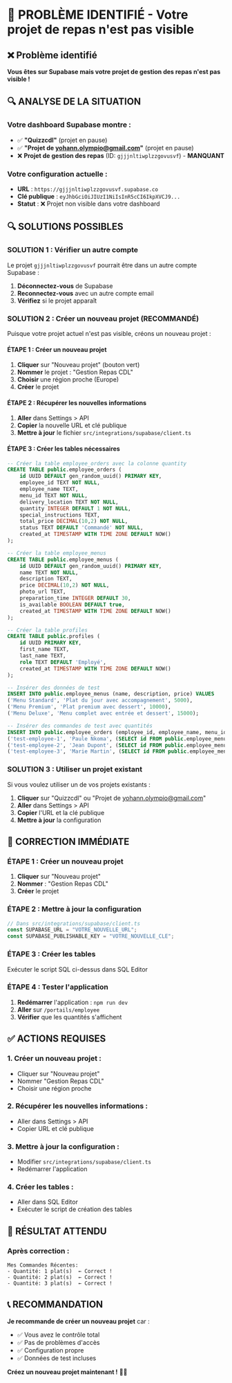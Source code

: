 # 🚨 PROBLÈME IDENTIFIÉ - Votre projet de repas n'est pas visible

## ❌ Problème identifié

**Vous êtes sur Supabase mais votre projet de gestion des repas n'est pas visible !**

## 🔍 ANALYSE DE LA SITUATION

### **Votre dashboard Supabase montre :**
- ✅ **"Quizzcdl"** (projet en pause)
- ✅ **"Projet de yohann.olympio@gmail.com"** (projet en pause)
- ❌ **Projet de gestion des repas** (ID: `gjjjnltiwplzzgovusvf`) - **MANQUANT**

### **Votre configuration actuelle :**
- **URL** : `https://gjjjnltiwplzzgovusvf.supabase.co`
- **Clé publique** : `eyJhbGciOiJIUzI1NiIsInR5cCI6IkpXVCJ9...`
- **Statut** : ❌ Projet non visible dans votre dashboard

## 🔍 SOLUTIONS POSSIBLES

### **SOLUTION 1 : Vérifier un autre compte**

Le projet `gjjjnltiwplzzgovusvf` pourrait être dans un autre compte Supabase :

1. **Déconnectez-vous** de Supabase
2. **Reconnectez-vous** avec un autre compte email
3. **Vérifiez** si le projet apparaît

### **SOLUTION 2 : Créer un nouveau projet (RECOMMANDÉ)**

Puisque votre projet actuel n'est pas visible, créons un nouveau projet :

#### **ÉTAPE 1 : Créer un nouveau projet**
1. **Cliquer** sur "Nouveau projet" (bouton vert)
2. **Nommer** le projet : "Gestion Repas CDL"
3. **Choisir** une région proche (Europe)
4. **Créer** le projet

#### **ÉTAPE 2 : Récupérer les nouvelles informations**
1. **Aller** dans Settings > API
2. **Copier** la nouvelle URL et clé publique
3. **Mettre à jour** le fichier `src/integrations/supabase/client.ts`

#### **ÉTAPE 3 : Créer les tables nécessaires**
```sql
-- Créer la table employee_orders avec la colonne quantity
CREATE TABLE public.employee_orders (
    id UUID DEFAULT gen_random_uuid() PRIMARY KEY,
    employee_id TEXT NOT NULL,
    employee_name TEXT,
    menu_id TEXT NOT NULL,
    delivery_location TEXT NOT NULL,
    quantity INTEGER DEFAULT 1 NOT NULL,
    special_instructions TEXT,
    total_price DECIMAL(10,2) NOT NULL,
    status TEXT DEFAULT 'Commandé' NOT NULL,
    created_at TIMESTAMP WITH TIME ZONE DEFAULT NOW()
);

-- Créer la table employee_menus
CREATE TABLE public.employee_menus (
    id UUID DEFAULT gen_random_uuid() PRIMARY KEY,
    name TEXT NOT NULL,
    description TEXT,
    price DECIMAL(10,2) NOT NULL,
    photo_url TEXT,
    preparation_time INTEGER DEFAULT 30,
    is_available BOOLEAN DEFAULT true,
    created_at TIMESTAMP WITH TIME ZONE DEFAULT NOW()
);

-- Créer la table profiles
CREATE TABLE public.profiles (
    id UUID PRIMARY KEY,
    first_name TEXT,
    last_name TEXT,
    role TEXT DEFAULT 'Employé',
    created_at TIMESTAMP WITH TIME ZONE DEFAULT NOW()
);

-- Insérer des données de test
INSERT INTO public.employee_menus (name, description, price) VALUES
('Menu Standard', 'Plat du jour avec accompagnement', 5000),
('Menu Premium', 'Plat premium avec dessert', 10000),
('Menu Deluxe', 'Menu complet avec entrée et dessert', 15000);

-- Insérer des commandes de test avec quantités
INSERT INTO public.employee_orders (employee_id, employee_name, menu_id, delivery_location, quantity, total_price, status) VALUES
('test-employee-1', 'Paule Nkoma', (SELECT id FROM public.employee_menus LIMIT 1), 'Bureau', 1, 5000, 'Commandé'),
('test-employee-2', 'Jean Dupont', (SELECT id FROM public.employee_menus LIMIT 1), 'Salle de pause', 2, 10000, 'Commandé'),
('test-employee-3', 'Marie Martin', (SELECT id FROM public.employee_menus LIMIT 1), 'Réception', 3, 15000, 'Commandé');
```

### **SOLUTION 3 : Utiliser un projet existant**

Si vous voulez utiliser un de vos projets existants :

1. **Cliquer** sur "Quizzcdl" ou "Projet de yohann.olympio@gmail.com"
2. **Aller** dans Settings > API
3. **Copier** l'URL et la clé publique
4. **Mettre à jour** la configuration

## 🔧 CORRECTION IMMÉDIATE

### **ÉTAPE 1 : Créer un nouveau projet**
1. **Cliquer** sur "Nouveau projet"
2. **Nommer** : "Gestion Repas CDL"
3. **Créer** le projet

### **ÉTAPE 2 : Mettre à jour la configuration**
```typescript
// Dans src/integrations/supabase/client.ts
const SUPABASE_URL = "VOTRE_NOUVELLE_URL";
const SUPABASE_PUBLISHABLE_KEY = "VOTRE_NOUVELLE_CLE";
```

### **ÉTAPE 3 : Créer les tables**
Exécuter le script SQL ci-dessus dans SQL Editor

### **ÉTAPE 4 : Tester l'application**
1. **Redémarrer** l'application : `npm run dev`
2. **Aller** sur `/portails/employee`
3. **Vérifier** que les quantités s'affichent

## ✅ ACTIONS REQUISES

### **1. Créer un nouveau projet :**
- Cliquer sur "Nouveau projet"
- Nommer "Gestion Repas CDL"
- Choisir une région proche

### **2. Récupérer les nouvelles informations :**
- Aller dans Settings > API
- Copier URL et clé publique

### **3. Mettre à jour la configuration :**
- Modifier `src/integrations/supabase/client.ts`
- Redémarrer l'application

### **4. Créer les tables :**
- Aller dans SQL Editor
- Exécuter le script de création des tables

## 🎯 RÉSULTAT ATTENDU

### **Après correction :**
```
Mes Commandes Récentes:
- Quantité: 1 plat(s)  ← Correct !
- Quantité: 2 plat(s)  ← Correct !
- Quantité: 3 plat(s)  ← Correct !
```

## 📞 RECOMMANDATION

**Je recommande de créer un nouveau projet** car :
- ✅ Vous avez le contrôle total
- ✅ Pas de problèmes d'accès
- ✅ Configuration propre
- ✅ Données de test incluses

**Créez un nouveau projet maintenant !** 🚀✅


